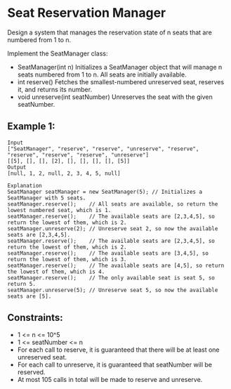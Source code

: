 # Seat Reservation Manager

Design a system that manages the reservation state of n seats that are numbered from 1 to n.

Implement the SeatManager class:

- SeatManager(int n) Initializes a SeatManager object that will manage n seats numbered from 1 to n. All seats are initially available.
- int reserve() Fetches the smallest-numbered unreserved seat, reserves it, and returns its number.
- void unreserve(int seatNumber) Unreserves the seat with the given seatNumber.

## Example 1:

```
Input
["SeatManager", "reserve", "reserve", "unreserve", "reserve", "reserve", "reserve", "reserve", "unreserve"]
[[5], [], [], [2], [], [], [], [], [5]]
Output
[null, 1, 2, null, 2, 3, 4, 5, null]

Explanation
SeatManager seatManager = new SeatManager(5); // Initializes a SeatManager with 5 seats.
seatManager.reserve();    // All seats are available, so return the lowest numbered seat, which is 1.
seatManager.reserve();    // The available seats are [2,3,4,5], so return the lowest of them, which is 2.
seatManager.unreserve(2); // Unreserve seat 2, so now the available seats are [2,3,4,5].
seatManager.reserve();    // The available seats are [2,3,4,5], so return the lowest of them, which is 2.
seatManager.reserve();    // The available seats are [3,4,5], so return the lowest of them, which is 3.
seatManager.reserve();    // The available seats are [4,5], so return the lowest of them, which is 4.
seatManager.reserve();    // The only available seat is seat 5, so return 5.
seatManager.unreserve(5); // Unreserve seat 5, so now the available seats are [5].
```

## Constraints:

- 1 <= n <= 10^5
- 1 <= seatNumber <= n
- For each call to reserve, it is guaranteed that there will be at least one unreserved seat.
- For each call to unreserve, it is guaranteed that seatNumber will be reserved.
- At most 105 calls in total will be made to reserve and unreserve.
